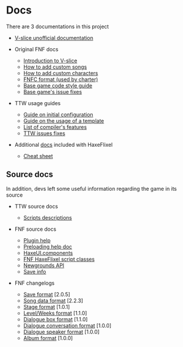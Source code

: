 # Docs

There are 3 documentations in this project
- [V-slice unofficial documentation](v-slice/V-Slice%20modules.md)
- Original FNF docs
  - [Introduction to V-slice](https://github.com/FunkinCrew/funkin-modding-docs/blob/main/01%20-%20Fundamentals.md)
  - [How to add custom songs](https://github.com/FunkinCrew/funkin-modding-docs/blob/main/02%20-%20Custom%20Songs%20and%20Custom%20Levels.md)
  - [How to add custom characters](https://github.com/FunkinCrew/funkin-modding-docs/blob/main/03%20-%20Custom%20Characters.md)
  - [FNFC format (used by charter)](./base_game/FNFC-SPEC.md)
  - [Base game code style guide](./base_game/CODESTYLE.md)
  - [Base game's issue fixes](./base_game/troubleshooting.md)
- TTW usage guides
  - [Guide on initial configuration](./ttw/Compile%20guide.md)
  - [Guide on the usage of a template](./ttw/Getting%20started.md)
  - [List of compiler's features](./ttw/features.md)
  - [TTW issues fixes](./ttw/issues.md)

- Additional [docs](https://haxeflixel.com/documentation/) included with HaxeFlixel
  - [Cheat sheet](https://haxeflixel.com/documentation/cheat-sheet/)

## Source docs

In addition, devs left some useful information regarding the game in its source

- TTW source docs
  - [Scripts descriptions](./../source/ttw/README.md)
- FNF source docs
  - [Plugin help](./../source/funkin/util/plugins/README.md)
  - [Preloading help doc](./../source/funkin/ui/transition/preload/README.md)
  - [HaxeUI.components](./../source/funkin/ui/haxeui/components/README.md)
  - [FNF HaxeFlixel script classes](./../source/funkin/modding/base/README.md)
  - [Newgrounds API](./../source/funkin/api/newgrounds/README.md)
  - [Save info](./../source/funkin/data/README.md)

- FNF changelogs
  - [Save format](./../source/funkin/save/changelog.md) [2.0.5]
  - [Song data format](./../source/funkin/data/song/CHANGELOG.md) [2.2.3]
  - [Stage format](./../source/funkin/data/stage/CHANGELOG.md) [1.0.1]
  - [Level/Weeks format](./../source/funkin/data/story/level/CHANGELOG.md) [1.1.0]
  - [Dialogue box format](./../source/funkin/data/dialogue/dialoguebox/CHANGELOG.md) [1.1.0]
  - [Dialogue conversation format](./../source/funkin/data/dialogue/conversation/CHANGELOG.md) [1.0.0]
  - [Dialogue speaker format](../source/funkin/data/dialogue/speaker/CHANGELOG.md) [1.0.0]
  - [Album format](../source/funkin/data/freeplay/album/CHANGELOG.md) [1.0.0]
